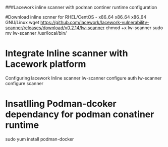 ###Lacework inline scanner with podman continer runtime configuration

#Download inline scnner for RHEL/CentOS - x86_64 x86_64 x86_64 GNU/Linux
wget https://github.com/lacework/lacework-vulnerability-scanner/releases/download/v0.2.14/lw-scanner
chmod +x lw-scanner
sudo mv lw-scanner /usr/local/bin/

# Integrate Inline scanner with Lacework platform 
Configuring lacework Inline scanner 
lw-scanner configure auth
lw-scanner configure scanner


# Insatlling Podman-dcoker dependancy for podman conatiner runtime 

sudo yum install podman-docker

